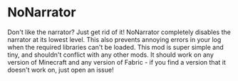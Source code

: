 # NoNarrator

Don't like the narrator? Just get rid of it! NoNarrator completely disables the narrator at its lowest level. This also
prevents annoying errors in your log when the required libraries can't be loaded. This mod is super simple and tiny, and
shouldn't conflict with any other mods. It should work on any version of Minecraft and any version of Fabric - if you
find a version that it doesn't work on, just open an issue!
